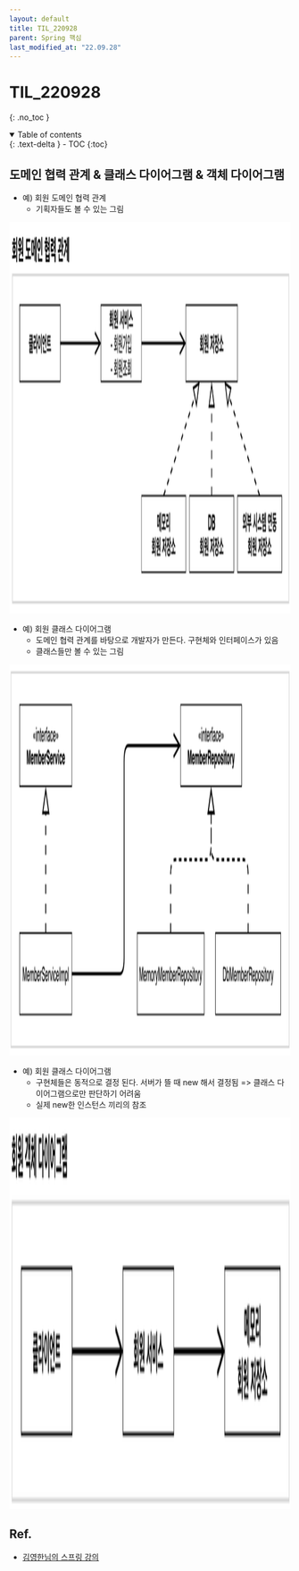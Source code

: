 ```yaml
---
layout: default
title: TIL_220928
parent: Spring 핵심
last_modified_at: "22.09.28"
---
```


# TIL_220928
{: .no_toc }

<details open markdown="block">
  <summary>
    Table of contents
  </summary>
  {: .text-delta }
- TOC
{:toc}
</details>

## 도메인 협력 관계 & 클래스 다이어그램 & 객체 다이어그램
- 예) 회원 도메인 협력 관계
  - 기획자들도 볼 수 있는 그림
<p align="left"><img src="/docs/spring_core/images/til_220928_1.png" height="700" width="700"></p>

- 예) 회원 클래스 다이어그램
  - 도메인 협력 관계를 바탕으로 개발자가 만든다. 구현체와 인터페이스가 있음
  - 클래스들만 볼 수 있는 그림
<p align="left"><img src="/docs/spring_core/images/til_220928_2.png" height="700" width="700"></p>

- 예) 회원 클래스 다이어그램
  - 구현체들은 동적으로 결정 된다. 서버가 뜰 때 new 해서 결정됨 => 클래스 다이어그램으로만 판단하기 어려움
  - 실제 new한 인스턴스 끼리의 참조 
<p align="left"><img src="/docs/spring_core/images/til_220928_3.png" height="700" width="700"></p>



## Ref.
- <a href="https://www.inflearn.com/course/%EC%8A%A4%ED%94%84%EB%A7%81-%ED%95%B5%EC%8B%AC-%EC%9B%90%EB%A6%AC-%EA%B8%B0%EB%B3%B8%ED%8E%B8/dashboard">김영한님의 스프링 강의</a>
